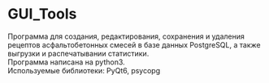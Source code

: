 # GUI_Tools

Программа для создания, редактирования, сохранения и удаления рецептов асфальтобетонных смесей в базе данных PostgreSQL, а также выгрузки и распечатывании статистики. \
Программа написана на python3. \
Используемые библиотеки: PyQt6, psycopg
